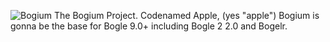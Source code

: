 ![Bogium](https://i.postimg.cc/KjBMdcy9/Untitled1-20250611165318.png)
    The Bogium Project. Codenamed Apple, (yes "apple")
Bogium is gonna be the base for Bogle 9.0+ including Bogle 2 2.0 and Bogelr.
